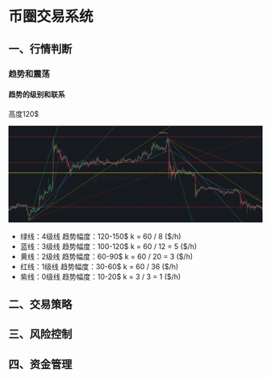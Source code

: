 # 币圈交易系统

## 一、行情判断

### 趋势和震荡

#### 趋势的级别和联系


高度120$

![alt text](img/image.png)

- 绿线：4级线	趋势幅度：120-150$ 	k = 60 / 8      ($/h)
- 蓝线：3级线	趋势幅度：100-120$	k = 60 / 12 = 5 ($/h)
- 黄线：2级线	趋势幅度：60-90$ 		k = 60 / 20 = 3 ($/h)
- 红线：1级线	趋势幅度：30-60$		k = 60 / 36     ($/h)
- 紫线：0级线  趋势幅度：10-20$      k = 3 / 3  = 1 ($/h)

## 二、交易策略

## 三、风险控制

## 四、资金管理